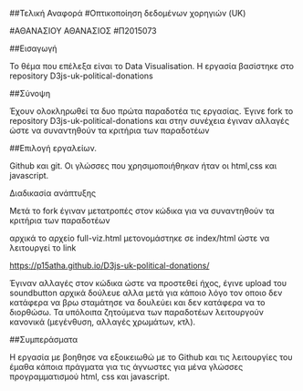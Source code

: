 ##Τελική Αναφορά
#Οπτικοποίηση δεδομένων χορηγιών (UK)

#ΑΘΑΝΑΣΙΟΥ ΑΘΑΝΑΣΙΟΣ
#Π2015073

##Εισαγωγή

Το θέμα που επέλεξα είναι το Data Visualisation. Η εργασία βασίστηκε στο repository D3js-uk-political-donations

##Σύνοψη 

Έχουν ολοκληρωθεί τα δυο πρώτα παραδοτέα τις εργασίας.
Έγινε fork το repository D3js-uk-political-donations
και στην συνέχεια έγιναν αλλαγές ώστε να συναντηθούν τα κριτήρια των παραδοτέων

##Επιλογή εργαλείων.

Github και git. Οι γλώσσες που χρησιμοποιήθηκαν ήταν οι html,css και javascript. 

Διαδικασία ανάπτυξης

Μετά το fork έγιναν μετατροπές στον κώδικα για να συναντηθούν τα κριτήρια των παραδοτέων

αρχικά το αρχείο full-viz.html μετονομάστηκε σε index/html ώστε να λειτουργεί το link

https://p15atha.github.io/D3js-uk-political-donations/

Έγιναν αλλαγές στον κώδικα ώστε να προστεθεί ήχος, έγινε upload του soundbutton αρχικά δούλευε αλλα μετά για κάποιο λόγο τον οποιο δεν κατάφερα να βρω σταμάτησε να δουλεύει και δεν κατάφερα να το διορθώσω. Τα υπόλοιπα ζητούμενα των παραδοτέων λειτουργούν κανονικά (μεγένθυση, αλλαγές χρωμάτων, κτλ).

##Συμπεράσματα

Η εργασία με βοηθησε να εξοικειωθώ με το Github και τις λειτουργίες του έμαθα κάποια πράγματα για τις άγνωστες για μένα γλώσσες προγραμματισμού html, css και javascript. 
